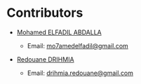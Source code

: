 # Contributors

- <a href="https://www.linkedin.com/in/mohamedelfadil/" target="_blank">Mohamed ELFADIL ABDALLA</a>
  - Email: [mo7amedelfadil@gmail.com](mailto:mo7amedelfadil@gmail.com)

- <a href="https://www.linkedin.com/in/rdrihmia/" target="_blank">Redouane DRIHMIA</a>
  - Email: [drihmia.redouane@gmail.com](mailto:drihmia.redouane@gmail.com)


